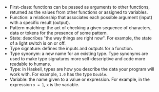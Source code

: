 - First-class: functions can be passed as arguments to other functions, returned as the values from other functions or assigned to variables.
- Function: a relationship that associates each possible argument (input) with a specific result (output).
- Pattern matching: the act of checking a given sequence of characters, data or tokens for the presence of some pattern.
- State: describes "the way things are right now". For example, the state of a light switch is on or off.
- Type signature: defines the inputs and outputs for a function.
- Type synonym: a new name for an existing type. Type synonyms are used to make type signatures more self-descriptive and code more readable to humans.
- Type: in Haskell, types are how you describe the data your program will work with. For example, `1.0` has the type `Double`.
- Variable: the name given to a value or expression. For example, in the expression `x = 1`, `x` is the variable.

